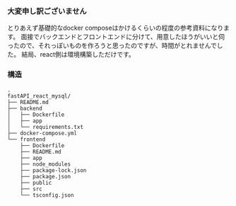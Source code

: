 ### 大変申し訳ございません
とりあえず基礎的なdocker composeはかけるくらいの程度の参考資料になります。
面接でバックエンドとフロントエンドに分けて、用意したほうがいいと伺ったので、それっぽいものを作ろうと思ったのですが、時間がとれませんでした。
結局、react側は環境構築しただけです。

### 構造

```
.
fastAPI_react_mysql/
├── README.md
├── backend
│   ├── Dockerfile
│   ├── app
│   └── requirements.txt
├── docker-compose.yml
└── frontend
    ├── Dockerfile
    ├── README.md
    ├── app
    ├── node_modules
    ├── package-lock.json
    ├── package.json
    ├── public
    ├── src
    └── tsconfig.json
```